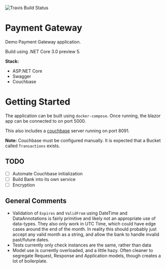 ![Travis Build Status](https://api.travis-ci.com/MetalMichael/payment-gateway.svg?branch=master)

# Payment Gateway

Demo Payment Gateway application.

Build using .NET Core 3.0 preview 5.

**Stack:**
 - ASP.NET Core
 - Swagger
 - Couchbase

# Getting Started

The application can be built using `docker-compose`.
Once running, the blazor app can be connected to on port 5000.

This also includes a [couchbase](https://www.couchbase.com/) server running on port 8091.

**Note:** Couchbase must be configured manually. It is expected that a Bucket called `Transactions` exists.

## TODO

- [ ] Automate Couchbase initialization
- [ ] Build Bank into its own service
- [ ] Encryption

## General Comments
* Validation of `Expires` and `ValidFrom` using DateTime and DataAnnotations is fairly primitive and likely not an appropriate use of data-types. They also only work in UTC Time, which could have edge cases around the end of the month. In reality this should probably just accept any valid month as a string, and allow the bank to handle invalid past/future dates.
* Tests currently only check instances are the same, rather than data
* Model use is currently overloaded, and a little hazy. Often cleaner to segregate Request, Response and Application models, though creates a lot of boilerplate.